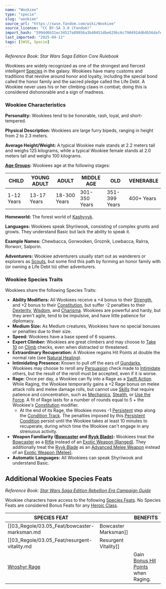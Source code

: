 ```yaml
---
name: "Wookiee"
type: "specie"
slug: "wookiee"
source_url: "https://swse.fandom.com/wiki/Wookiee"
source_license: "CC BY-SA 3.0 (Fandom)"
import_hash: "599dd6b31ec34527a89056a3b40451dbe629bc6c7904914d6db56dafe5a4e829"
last_imported: "2025-09-12"
tags: [SWSE, Specie]
---
```

*Reference Book: Star Wars Saga Edition Core Rulebook*

Wookiees are widely recognized as one of the strongest and fiercest intelligent [Species](https://swse.fandom.com/wiki/Species) in the galaxy. Wookiees have many customs and traditions that revolve around honor and loyalty, including the special bond called the honor family and the sacred pledge called the Life Debt. A Wookiee never uses his or her climbing claws in combat; doing this is considered dishonorable and a sign of madness.
### Wookiee Characteristics
**Personality:** Wookiees tend to be honorable, rash, loyal, and short-tempered.

**Physical Description:** Wookiees are large furry bipeds, ranging in height from 2 to 2.3 meters.

**Average Height/Weight:** A typical Wookiee male stands at 2.2 meters tall and weighs 125 kilograms, while a typical Wookiee female stands at 2.0 meters tall and weighs 100 kilograms.

**[Age Groups](https://swse.fandom.com/wiki/Age_Groups):** Wookiees age at the following stages:

| CHILD | YOUNG ADULT | ADULT | MIDDLE AGE | OLD | VENERABLE |
| --- | --- | --- | --- | --- | --- |
| 1-12 Years | 13-17 Years | 18-300 Years | 301-350 Years | 351-399 Years | 400+ Years |

**Homeworld:** The forest world of [Kashyyyk](https://swse.fandom.com/wiki/Kashyyyk).

**Languages:** Wookiees speak Shyriiwook, consisting of complex grunts and growls. They understand Basic but lack the ability to speak it.

**Example Names:** Chewbacca, Gorwooken, Groznik, Lowbacca, Ralrra, Rorworr, Salporin.

**Adventurers:** Wookiee adventurers usually start out as wanderers or explorers as [Scouts](https://swse.fandom.com/wiki/Scouts), but some find this path by forming an honor family with (or owning a Life Debt to) other adventurers.
### Wookiee Species Traits
Wookiees share the following Species Traits:
- **Ability Modifiers:** All Wookiees receive a +4 bonus to their [Strength](https://swse.fandom.com/wiki/Strength), and +2 bonus to their [Constitution](https://swse.fandom.com/wiki/Constitution), but suffer -2 penalties to their [Dexterity](https://swse.fandom.com/wiki/Dexterity), [Wisdom](https://swse.fandom.com/wiki/Wisdom), and [Charisma](https://swse.fandom.com/wiki/Charisma). Wookiees are powerful and hardy, but they aren't agile, tend to be impulsive, and have little patience for diplomacy.
- **Medium Size:** As Medium creatures, Wookiees have no special bonuses or penalties due to their size.
- **Speed:** Wookiees have a base speed of 6 squares.
- **Expert Climber:** Wookiees are great climbers and may choose to [Take 10](https://swse.fandom.com/wiki/Take_10) on [Climb](https://swse.fandom.com/wiki/Climb) checks, even when distracted or threatened.
- **Extraordinary Recuperation:** A Wookiee regains Hit Points at double the normal rate (see [Natural Healing](https://swse.fandom.com/wiki/Natural_Healing)).
- **Intimidating Presence:** Known to pull off the ears of [Gundarks](https://swse.fandom.com/wiki/Gundarks), Wookiees may choose to reroll any [Persuasion](https://swse.fandom.com/wiki/Persuasion) check made to [Intimidate](https://swse.fandom.com/wiki/Intimidate) others, but the result of the reroll must be accepted, even if it is worse.
- **Rage:** Once per day, a Wookiee can fly into a Rage as a [Swift Action](https://swse.fandom.com/wiki/Swift_Action). While Raging, the Wookiee temporarily gains a +2 Rage bonus on melee attack rolls and melee damage rolls, but cannot use [Skills](https://swse.fandom.com/wiki/Skills) that require patience and concentration, such as [Mechanics](https://swse.fandom.com/wiki/Mechanics), [Stealth](https://swse.fandom.com/wiki/Stealth), or [Use the Force](https://swse.fandom.com/wiki/Use_the_Force). A fit of Rage lasts for a number of rounds equal to 5 + the Wookiee's [Constitution](https://swse.fandom.com/wiki/Constitution) modifier.
    - At the end of its Rage, the Wookiee moves -1 [Persistent](https://swse.fandom.com/wiki/Persistent) step along the [Condition Track](https://swse.fandom.com/wiki/Condition_Track). The penalties imposed by this [Persistent Condition](https://swse.fandom.com/wiki/Persistent_Condition) persist until the Wookiee takes at least 10 minutes to recuperate, during which time the Wookiee can't engage in any strenuous activity.
- **Weapon Familiarity ([Bowcaster](https://swse.fandom.com/wiki/Bowcaster) and [Ryyk Blade](https://swse.fandom.com/wiki/Ryyk_Blade)):** Wookiees treat the [Bowcaster](https://swse.fandom.com/wiki/Bowcaster) as a [Rifle](https://swse.fandom.com/wiki/Rifle) instead of an [Exotic Weapon (Ranged)](https://swse.fandom.com/wiki/Exotic_Weapon_(Ranged)). They additionally treat the [Ryyk Blade](https://swse.fandom.com/wiki/Ryyk_Blade) as an [Advanced Melee Weapon](https://swse.fandom.com/wiki/Advanced_Melee_Weapon) instead of an [Exotic Weapon (Melee)](https://swse.fandom.com/wiki/Exotic_Weapon_(Melee)).
- **Automatic Languages:** All Wookiees can speak Shyriiwook and understand Basic.
## Additional Wookiee Species Feats
*Reference Book: [Star Wars Saga Edition Rebellion Era Campaign Guide](https://swse.fandom.com/wiki/Star_Wars_Saga_Edition_Rebellion_Era_Campaign_Guide)*

Wookiee characters have access to the following [Species Feats](https://swse.fandom.com/wiki/Species_Feats). No Species Feats are considered Bonus Feats for any [Heroic Class](https://swse.fandom.com/wiki/Heroic_Class).

| SPECIES FEAT |  | BENEFITS |
| --- | --- | --- |
| [[03_Regole/03.05_Feat/bowcaster-marksman.md|Bowcaster Marksman]] |  | Gain a bonus to damage rolls when you spend a [Force Point](https://swse.fandom.com/wiki/Force_Point) on a [Bowcaster](https://swse.fandom.com/wiki/Bowcaster) attack. |
| [[03_Regole/03.05_Feat/resurgent-vitality.md|Resurgent Vitality]] |  | Gain additional Hit Points when catching a [Second Wind](https://swse.fandom.com/wiki/Second_Wind). |
| [Wroshyr Rage](https://swse.fandom.com/wiki/Wroshyr_Rage) |  | Gain [Bonus Hit Points](https://swse.fandom.com/wiki/Bonus_Hit_Points) when Raging. |